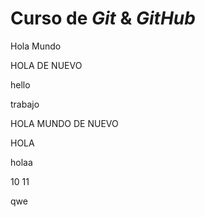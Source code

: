 # Curso de _Git_ & _GitHub_

Hola Mundo

HOLA DE NUEVO

hello

trabajo

HOLA MUNDO DE NUEVO

HOLA

holaa

10
11

qwe